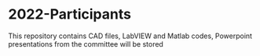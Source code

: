 # 2022-Participants
This repository contains CAD files, LabVIEW and Matlab codes, Powerpoint presentations from the committee will be stored
